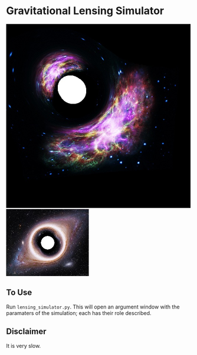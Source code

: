 # Gravitational Lensing Simulator
![Crab Nebula Sample](./images/LowFOVCrab.jpg) ![Andromeda Galaxy Sample](./images/AndromedaOutputThumbnail.jpg)
## To Use
Run `lensing_simulator.py`. This will open an argument window with the paramaters of the simulation; each has their role described.
## Disclaimer
It is very slow.
